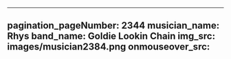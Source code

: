 ------
pagination_pageNumber: 2344
musician_name: Rhys
band_name: Goldie Lookin Chain
img_src: images/musician2384.png
onmouseover_src: 
------